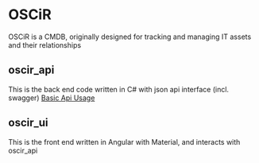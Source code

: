 # OSCiR
OSCiR is a CMDB, originally designed for tracking and managing IT assets and their relationships

## oscir_api
This is the back end code written in C# with json api interface (incl. swagger)
[Basic Api Usage](/basic_api_usage.md)



## oscir_ui
This is the front end written in Angular with Material, and interacts with oscir_api

